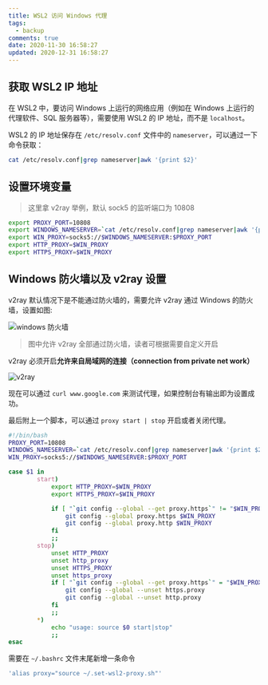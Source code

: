 ```yaml
---
title: WSL2 访问 Windows 代理
tags:
  - backup
comments: true
date: 2020-11-30 16:58:27
updated: 2020-12-31 16:58:27
---
```


## 获取 WSL2 IP 地址

在 WSL2 中，要访问 Windows 上运行的网络应用（例如在 Windows 上运行的代理软件、SQL 服务器等），需要使用 WSL2 的 IP 地址，而不是 `localhost`。

WSL2 的 IP 地址保存在 `/etc/resolv.conf` 文件中的 `nameserver`，可以通过一下命令获取：

```bash
cat /etc/resolv.conf|grep nameserver|awk '{print $2}'
```
## 设置环境变量

> 这里拿 v2ray 举例，默认 sock5 的监听端口为 10808

```bash
export PROXY_PORT=10808
export WINDOWS_NAMESERVER=`cat /etc/resolv.conf|grep nameserver|awk '{print $2}'`
export WIN_PROXY=socks5://$WINDOWS_NAMESERVER:$PROXY_PORT
export HTTP_PROXY=$WIN_PROXY
export HTTPS_PROXY=$WIN_PROXY
```

<!-- more -->

## Windows 防火墙以及 v2ray 设置

v2ray 默认情况下是不能通过防火墙的，需要允许 v2ray 通过 Windows 的防火墙，设置如图:

![windows 防火墙](https://i.loli.net/2020/12/31/DStfWsanH1E6wLJ.png)

> 图中允许 v2ray 全部通过防火墙，读者可根据需要自定义开启

v2ray 必须开启**允许来自局域网的连接（connection from private net work）**

![v2ray](https://i.loli.net/2020/11/30/vZ1EH96GKOnDQBI.png)

现在可以通过 `curl www.google.com` 来测试代理，如果控制台有输出即为设置成功。

最后附上一个脚本，可以通过 `proxy start | stop` 开启或者关闭代理。


```bash
#!/bin/bash
PROXY_PORT=10808
WINDOWS_NAMESERVER=`cat /etc/resolv.conf|grep nameserver|awk '{print $2}'`
WIN_PROXY=socks5://$WINDOWS_NAMESERVER:$PROXY_PORT

case $1 in
        start)
            export HTTP_PROXY=$WIN_PROXY
            export HTTPS_PROXY=$WIN_PROXY

            if [ "`git config --global --get proxy.https`" != "$WIN_PROXY" ]; then
                git config --global proxy.https $WIN_PROXY
                git config --global proxy.http $WIN_PROXY
            fi
            ;;
        stop)
            unset HTTP_PROXY
            unset http_proxy
            unset HTTPS_PROXY
            unset https_proxy
            if [ "`git config --global --get proxy.https`" = "$WIN_PROXY" ]; then
                git config --global --unset https.proxy
                git config --global --unset http.proxy
            fi
            ;;
        *)
            echo "usage: source $0 start|stop"
            ;;
esac
```

需要在 `~/.bashrc` 文件末尾新增一条命令

```bash
'alias proxy="source ~/.set-wsl2-proxy.sh"'
```